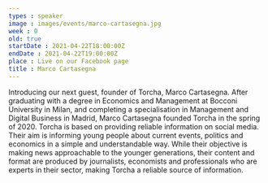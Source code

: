 ```yaml
---
types : speaker
image : images/events/marco-cartasegna.jpg
week : 0
old: true
startDate : 2021-04-22T18:00:00Z
endDate : 2021-04-22T19:00:00Z
place : Live on our Facebook page
title : Marco Cartasegna
---
```

Introducing our next guest, founder of Torcha, Marco Cartasegna. 
After graduating with a degree in Economics and Management at Bocconi University in Milan, and completing a specialisation in Management and Digital Business in Madrid, Marco Cartasegna founded Torcha in the spring of 2020. 
Torcha is based on providing reliable information on social media. Their aim is informing young people about current events, politics and economics in a simple and understandable way. 
While their objective is making news approachable to the younger generations, their content and format are produced by journalists, economists and professionals who are experts in their sector, making Torcha a reliable source of information. 